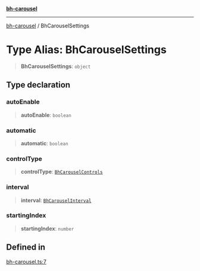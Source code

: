 [**bh-carousel**](../README.md)

---

[bh-carousel](../globals.md) / BhCarouselSettings

# Type Alias: BhCarouselSettings

> **BhCarouselSettings**: `object`

## Type declaration

### autoEnable

> **autoEnable**: `boolean`

### automatic

> **automatic**: `boolean`

### controlType

> **controlType**: [`BhCarouselControls`](BhCarouselControls.md)

### interval

> **interval**: [`BhCarouselInterval`](BhCarouselInterval.md)

### startingIndex

> **startingIndex**: `number`

## Defined in

[bh-carousel.ts:7](https://github.com/ctorgalson/bh-carousel/blob/281ae882d6b0a1ff7c9e4f86a4b9630a89598289/src/bh-carousel.ts#L7)
